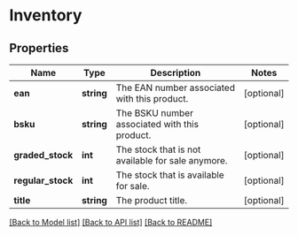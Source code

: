 # Inventory

## Properties
Name | Type | Description | Notes
------------ | ------------- | ------------- | -------------
**ean** | **string** | The EAN number associated with this product. | [optional] 
**bsku** | **string** | The BSKU number associated with this product. | [optional] 
**graded_stock** | **int** | The stock that is not available for sale anymore. | [optional] 
**regular_stock** | **int** | The stock that is available for sale. | [optional] 
**title** | **string** | The product title. | [optional] 

[[Back to Model list]](../README.md#documentation-for-models) [[Back to API list]](../README.md#documentation-for-api-endpoints) [[Back to README]](../README.md)



